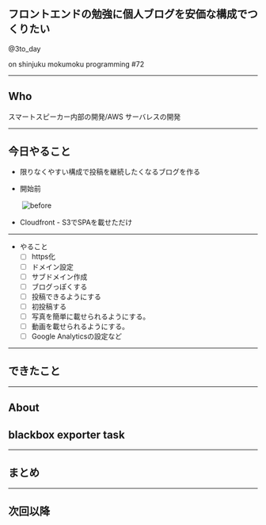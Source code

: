 ## フロントエンドの勉強に個人ブログを安価な構成でつくりたい

@3to_day

on shinjuku mokumoku programming #72

---

## Who

スマートスピーカー内部の開発/AWS サーバレスの開発

---

## 今日やること

- 限りなくやすい構成で投稿を継続したくなるブログを作る
 * 開始前
 
 　　![before](/before.png)
   
   * Cloudfront - S3でSPAを載せただけ

---
 * やること
   - [ ] https化
   - [ ] ドメイン設定
   - [ ] サブドメイン作成
   - [ ] ブログっぽくする
   - [ ] 投稿できるようにする
   - [ ] 初投稿する
   - [ ] 写真を簡単に載せられるようにする。
   - [ ] 動画を載せられるようにする。
   - [ ] Google Analyticsの設定など

---

## できたこと


---

## About
## blackbox exporter task

---


## まとめ


---

## 次回以降


